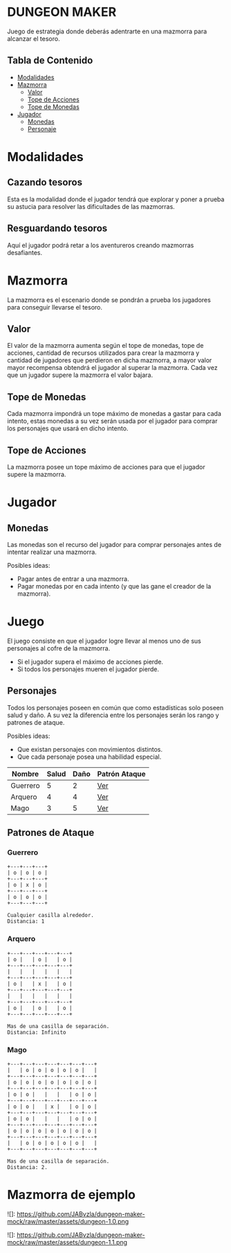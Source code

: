 
# DUNGEON MAKER

Juego de estrategia donde deberás adentrarte en una mazmorra para alcanzar el tesoro.

## Tabla de Contenido

* [Modalidades](#Modalidades)
* [Mazmorra](#Mazmorra)
  * [Valor](#Valor)
  * [Tope de Acciones](#Tope-de-Acciones)
  * [Tope de Monedas](#Tope-de-Monedas)
* [Jugador](#Jugador)
  * [Monedas](#Monedas)
  * [Personaje](#Personaje)

# Modalidades

## Cazando tesoros

Esta es la modalidad donde el jugador tendrá que explorar y poner a prueba su astucia para resolver las dificultades de las mazmorras.

## Resguardando tesoros

Aquí el jugador podrá retar a los aventureros creando mazmorras desafiantes.

# Mazmorra

La mazmorra es el escenario donde se pondrán a prueba los jugadores para conseguir llevarse el tesoro.

## Valor

El valor de la mazmorra aumenta según el tope de monedas, tope de acciones, cantidad de recursos utilizados para crear la mazmorra y cantidad de jugadores que perdieron en dicha mazmorra, a mayor valor mayor recompensa obtendrá el jugador al superar la mazmorra. Cada vez que un jugador supere la mazmorra el valor bajara.

## Tope de Monedas

Cada mazmorra impondrá un tope máximo de monedas a gastar para cada intento, estas monedas a su vez serán usada por el jugador para comprar los personajes que usará en dicho intento.

## Tope de Acciones

La mazmorra posee un tope máximo de acciones para que el jugador supere la mazmorra.

# Jugador

## Monedas

Las monedas son el recurso del jugador para comprar personajes antes de intentar realizar una mazmorra.

Posibles ideas:

* Pagar antes de entrar a una mazmorra.
* Pagar monedas por en cada intento (y que las gane el creador de la mazmorra).

# Juego

El juego consiste en que el jugador logre llevar al menos uno de sus personajes al cofre de la mazmorra.

* Si el jugador supera el máximo de acciones pierde.
* Si todos los personajes mueren el jugador pierde.

## Personajes

Todos los personajes poseen en común que como estadísticas solo poseen salud y daño. A su vez la diferencia entre los personajes serán los rango y patrones de ataque.

Posibles ideas:

* Que existan personajes con movimientos distintos.
* Que cada personaje posea una habilidad especial.

|  Nombre  | Salud | Daño |  Patrón Ataque |
|----------|------|--------|----------------|
| Guerrero |   5  |   2    |[Ver](#Guerrero)|
| Arquero  |   4  |   4    |[Ver](#Arquero) |
|  Mago    |   3  |   5    |  [Ver](#Mago)  |

## Patrones de Ataque

### Guerrero

    +---+---+---+
    | o | o | o |
    +---+---+---+
    | o | x | o |
    +---+---+---+
    | o | o | o |
    +---+---+---+

    Cualquier casilla alrededor.
    Distancia: 1

### Arquero

    +---+---+---+---+---+
    | o |   | o |   | o |
    +---+---+---+---+---+
    |   |   |   |   |   |
    +---+---+---+---+---+
    | o |   | x |   | o |
    +---+---+---+---+---+
    |   |   |   |   |   |
    +---+---+---+---+---+
    | o |   | o |   | o |
    +---+---+---+---+---+

    Mas de una casilla de separación.
    Distancia: Infinito

### Mago

    +---+---+---+---+---+---+---+
    |   | o | o | o | o | o |   |
    +---+---+---+---+---+---+---+
    | o | o | o | o | o | o | o |
    +---+---+---+---+---+---+---+
    | o | o |   |   |   | o | o |
    +---+---+---+---+---+---+---+
    | o | o |   | x |   | o | o |
    +---+---+---+---+---+---+---+
    | o | o |   |   |   | o | o |
    +---+---+---+---+---+---+---+
    | o | o | o | o | o | o | o |
    +---+---+---+---+---+---+---+
    |   | o | o | o | o | o |   |
    +---+---+---+---+---+---+---+

    Mas de una casilla de separación.
    Distancia: 2.

# Mazmorra de ejemplo

![]: https://github.com/JABvzla/dungeon-maker-mock/raw/master/assets/dungeon-1.0.png

![]: https://github.com/JABvzla/dungeon-maker-mock/raw/master/assets/dungeon-1.1.png
